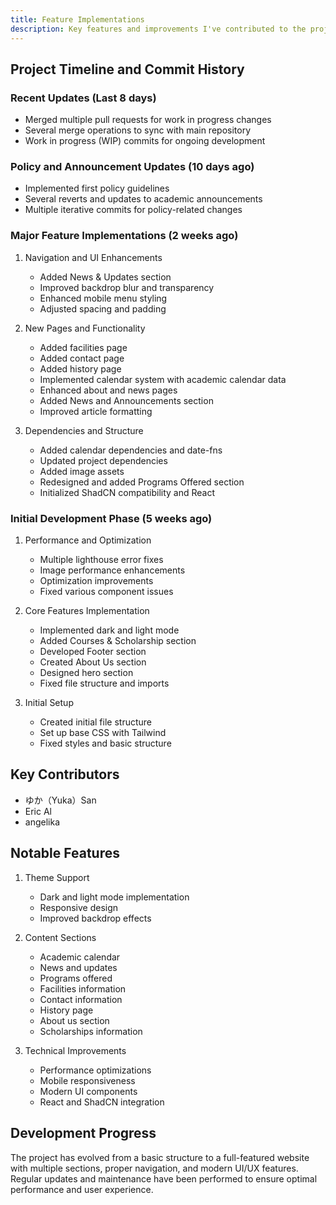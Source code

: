 ```yaml
---
title: Feature Implementations
description: Key features and improvements I've contributed to the project
---
```



## Project Timeline and Commit History

### Recent Updates (Last 8 days)
- Merged multiple pull requests for work in progress changes
- Several merge operations to sync with main repository
- Work in progress (WIP) commits for ongoing development

### Policy and Announcement Updates (10 days ago)
- Implemented first policy guidelines
- Several reverts and updates to academic announcements
- Multiple iterative commits for policy-related changes

### Major Feature Implementations (2 weeks ago)
1. Navigation and UI Enhancements
   - Added News & Updates section
   - Improved backdrop blur and transparency
   - Enhanced mobile menu styling
   - Adjusted spacing and padding

2. New Pages and Functionality
   - Added facilities page
   - Added contact page
   - Added history page
   - Implemented calendar system with academic calendar data
   - Enhanced about and news pages
   - Added News and Announcements section
   - Improved article formatting

3. Dependencies and Structure
   - Added calendar dependencies and date-fns
   - Updated project dependencies
   - Added image assets
   - Redesigned and added Programs Offered section
   - Initialized ShadCN compatibility and React

### Initial Development Phase (5 weeks ago)
1. Performance and Optimization
   - Multiple lighthouse error fixes
   - Image performance enhancements
   - Optimization improvements
   - Fixed various component issues

2. Core Features Implementation
   - Implemented dark and light mode
   - Added Courses & Scholarship section
   - Developed Footer section
   - Created About Us section
   - Designed hero section
   - Fixed file structure and imports

3. Initial Setup
   - Created initial file structure
   - Set up base CSS with Tailwind
   - Fixed styles and basic structure

## Key Contributors
- ゆか（Yuka）San
- Eric Al
- angelika

## Notable Features
1. Theme Support
   - Dark and light mode implementation
   - Responsive design
   - Improved backdrop effects

2. Content Sections
   - Academic calendar
   - News and updates
   - Programs offered
   - Facilities information
   - Contact information
   - History page
   - About us section
   - Scholarships information

3. Technical Improvements
   - Performance optimizations
   - Mobile responsiveness
   - Modern UI components
   - React and ShadCN integration

## Development Progress
The project has evolved from a basic structure to a full-featured website with multiple sections, proper navigation, and modern UI/UX features. Regular updates and maintenance have been performed to ensure optimal performance and user experience.
